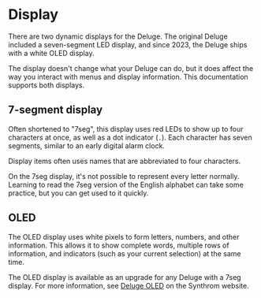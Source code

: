 # Display

There are two dynamic displays for the Deluge. The original Deluge included a seven-segment LED display, and since 2023, the Deluge ships with a white OLED display.

The display doesn't change what your Deluge can do, but it does affect the way you interact with menus and display information. This documentation supports both displays.

## 7-segment display

Often shortened to "7seg", this display uses red LEDs to show up to four characters at once, as well as a dot indicator (`.`). Each character has seven segments, similar to an early digital alarm clock.

Display items often uses names that are abbreviated to four characters.

On the 7seg display, it's not possible to represent every letter normally. Learning to read the 7seg version of the English alphabet can take some practice, but you can get used to it quickly.

## OLED

The OLED display uses white pixels to form letters, numbers, and other information. This allows it to show complete words, multiple rows of information, and indicators (such as your current selection) at the same time.

The OLED display is available as an upgrade for any Deluge with a 7seg display. For more information, see [Deluge OLED](https://synthstrom.com/oled/) on the Synthrom website.